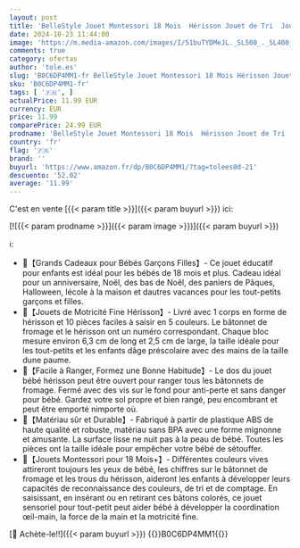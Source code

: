 ```yaml
---
layout: post
title: 'BelleStyle Jouet Montessori 18 Mois  Hérisson Jouet de Tri  Jouet Sensoriel Motricité Fine Bebe Jeux Éducatif pour Apprendre à Compter et Les Couleurs  Cadeau pour Enfants Bebe Fille Garcon 2 3 Ans'
date: 2024-10-23 11:44:00
image: 'https://m.media-amazon.com/images/I/51buTYDMeJL._SL500_._SL400_.jpg'
comments: true
category: ofertas
author: 'tole.es'
slug: 'B0C6DP4MM1-fr BelleStyle Jouet Montessori 18 Mois Hérisson Jouet de Tri...'
sku: 'B0C6DP4MM1-fr'
tags: [ '🇫🇷', ]
actualPrice: 11.99 EUR
currency: EUR
price: 11.99
comparePrice: 24.99 EUR
prodname: 'BelleStyle Jouet Montessori 18 Mois  Hérisson Jouet de Tri  Jouet Sensoriel Motricité Fine Bebe Jeux Éducatif pour Apprendre à Compter et Les Couleurs  Cadeau pour Enfants Bebe Fille Garcon 2 3 Ans'
country: 'fr'
flag: '🇫🇷'
brand: ''
buyurl: 'https://www.amazon.fr/dp/B0C6DP4MM1/?tag=tolees0d-21'
descuento: '52.02'
average: '11.99'
---
```


C'est en vente [{{< param title >}}]({{< param buyurl >}}) ici:

[![{{< param prodname >}}]({{< param image >}})]({{< param buyurl >}})

ℹ️:

- 🦔【Grands Cadeaux pour Bébés Garçons Filles】- Ce jouet éducatif pour enfants est idéal pour les bébés de 18 mois et plus. Cadeau idéal pour un anniversaire, Noël, des bas de Noël, des paniers de Pâques, Halloween, lécole à la maison et dautres vacances pour les tout-petits garçons et filles.
- 🦔【Jouets de Motricité Fine Hérisson】- Livré avec 1 corps en forme de hérisson et 10 pièces faciles à saisir en 5 couleurs. Le bâtonnet de fromage et le hérisson ont un numéro correspondant. Chaque bloc mesure environ 6,3 cm de long et 2,5 cm de large, la taille idéale pour les tout-petits et les enfants dâge préscolaire avec des mains de la taille dune paume.
- 🦔【Facile à Ranger, Formez une Bonne Habitude】- Le dos du jouet bébé hérisson peut être ouvert pour ranger tous les bâtonnets de fromage. Fermé avec des vis sur le fond pour anti-perte et sans danger pour bébé. Gardez votre sol propre et bien rangé, peu encombrant et peut être emporté nimporte où.
- 🦔【Matériau sûr et Durable】- Fabriqué à partir de plastique ABS de haute qualité et robuste, matériau sans BPA avec une forme mignonne et amusante. La surface lisse ne nuit pas à la peau de bébé. Toutes les pièces ont la taille idéale pour empêcher votre bébé de sétouffer.
- 🦔【Jouets Montessori pour 18 Mois+】- Différentes couleurs vives attireront toujours les yeux de bébé, les chiffres sur le bâtonnet de fromage et les trous du hérisson, aideront les enfants à développer leurs capacités de reconnaissance des couleurs, de tri et de comptage. En saisissant, en insérant ou en retirant ces bâtons colorés, ce jouet sensoriel pour tout-petit peut aider bébé à développer la coordination œil-main, la force de la main et la motricité fine.

[🛒 Achète-le!!]({{< param buyurl >}})
{{<world>}}B0C6DP4MM1{{</world>}}
